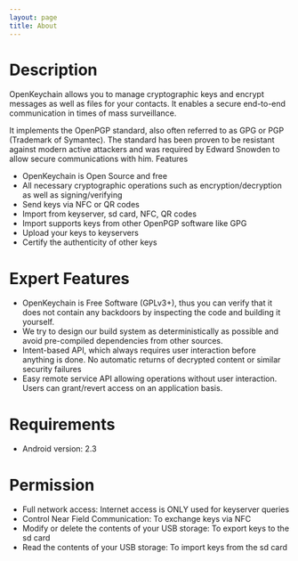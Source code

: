 ```yaml
---
layout: page
title: About
---
```


# Description

OpenKeychain allows you to manage cryptographic keys and encrypt messages as well as files for your contacts. It enables a secure end-to-end communication in times of mass surveillance.

It implements the OpenPGP standard, also often referred to as GPG or PGP (Trademark of Symantec). The standard has been proven to be resistant against modern active attackers and was required by Edward Snowden to allow secure communications with him.
Features

  * OpenKeychain is Open Source and free
  * All necessary cryptographic operations such as encryption/decryption as well as signing/verifying
  * Send keys via NFC or QR codes
  * Import from keyserver, sd card, NFC, QR codes
  * Import supports keys from other OpenPGP software like GPG
  * Upload your keys to keyservers
  * Certify the authenticity of other keys

# Expert Features

  * OpenKeychain is Free Software (GPLv3+), thus you can verify that it does not contain any backdoors by inspecting the code and building it yourself.
  * We try to design our build system as deterministically as possible and avoid pre-compiled dependencies from other sources.
  * Intent-based API, which always requires user interaction before anything is done. No automatic returns of decrypted content or similar security failures
  * Easy remote service API allowing operations without user interaction. Users can grant/revert access on an application basis.

# Requirements

  * Android version: 2.3

# Permission

  * Full network access: Internet access is ONLY used for keyserver queries
  * Control Near Field Communication: To exchange keys via NFC
  * Modify or delete the contents of your USB storage: To export keys to the sd card
  * Read the contents of your USB storage: To import keys from the sd card
